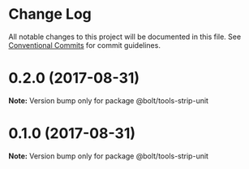 # Change Log

All notable changes to this project will be documented in this file.
See [Conventional Commits](https://conventionalcommits.org) for commit guidelines.

<a name="0.2.0"></a>
# 0.2.0 (2017-08-31)




**Note:** Version bump only for package @bolt/tools-strip-unit

<a name="0.1.0"></a>
# 0.1.0 (2017-08-31)




**Note:** Version bump only for package @bolt/tools-strip-unit
